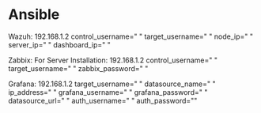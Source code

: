 # Ansible

Wazuh:
    192.168.1.2 control_username=" " target_username=" " node_ip=" " server_ip=" " dashboard_ip=" " 

Zabbix:
    For Server Installation: 192.168.1.2 control_username=" " target_username=" " zabbix_password=" " 

Grafana:
    192.168.1.2 target_username=" " datasource_name=" " ip_address=" " grafana_username=" " grafana_password=" " datasource_url=" " auth_username=" " auth_password="" 
